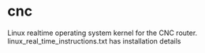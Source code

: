 # cnc
Linux realtime operating system kernel for the CNC router. 
linux_real_time_instructions.txt has installation details
